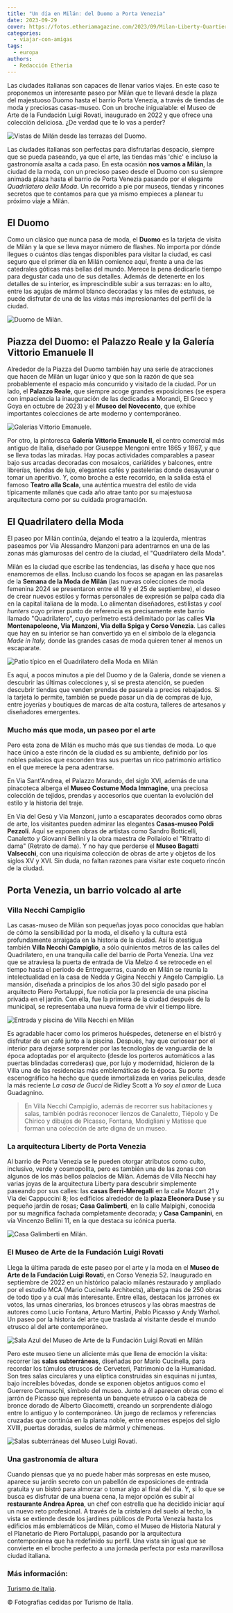 ```yaml
---
title: "Un día en Milán: del Duomo a Porta Venezia"
date: 2023-09-29
cover: https://fotos.etheriamagazine.com/2023/09/Milan-Liberty-Quartier-Casa-Galimbert.jpg
categories: 
  - viajar-con-amigas
tags: 
  - europa
authors: 
  - Redacción Etheria
---
```


Las ciudades italianas son capaces de llenar varios viajes. En este caso te proponemos 
un interesante paseo por Milán que te llevará desde la plaza del majestuoso Duomo hasta 
el barrio Porta Venezia, a través de tiendas de moda y preciosas casas-museo. Con un 
broche inigualable: el Museo de Arte de la Fundación Luigi Rovati, inaugurado en 2022 y 
que ofrece una colección deliciosa. ¿De verdad que te lo vas a perder? 

![Vistas de Milán desde las terrazas del Duomo.](https://fotos.etheriamagazine.com/2023/09/Milan-Duomo-vistas-terraza.jpg "Vistas de Milán desde las terrazas del Duomo. © Marcello Pirovano")

Las ciudades italianas son perfectas para disfrutarlas despacio, siempre que se pueda 
paseando, ya que el arte, las tiendas más 'chic' e incluso la gastronomía asalta a cada 
paso. En esta ocasión **nos vamos a Milán**, la ciudad de la moda, con un precioso paseo 
desde el Duomo con su siempre animada plaza hasta el barrio de Porta Venezia pasando por 
el elegante _Quadrilatero della Moda_. Un recorrido a pie por museos, tiendas y rincones 
secretos que te contamos para que ya mismo empieces a planear tu próximo viaje a Milán. 

## El Duomo

Como un clásico que nunca pasa de moda, el **Duomo** es la tarjeta de visita de Milán y 
la que se lleva mayor número de flashes. No importa por dónde llegues o cuántos días 
tengas disponibles para visitar la ciudad, es casi seguro que el primer día en Milán 
comience aquí, frente a una de las catedrales góticas más bellas del mundo. Merece la 
pena dedicarle tiempo para degustar cada uno de sus detalles. Además de detenerte en los 
detalles de su interior, es imprescindible subir a sus terrazas: en lo alto, entre las 
agujas de mármol blanco decoradas y las miles de estatuas, se puede disfrutar de una de 
las vistas más impresionantes del perfil de la ciudad. 

![Duomo de Milán.](https://fotos.etheriamagazine.com/2023/09/Milan-duomo.jpg "Duomo de Milán. © Enrico Freschi.")

## Piazza del Duomo: el Palazzo Reale y la Galería Vittorio Emanuele II

Alrededor de la Piazza del Duomo también hay una serie de atracciones que hacen de Milán 
un lugar único y que son la razón de que sea probablemente el espacio más concurrido y 
visitado de la ciudad. Por un lado, el **Palazzo Reale**, que siempre acoge grandes 
exposiciones (se espera con impaciencia la inauguración de las dedicadas a Morandi, El 
Greco y Goya en octubre de 2023) y el **Museo del Novecento**, que exhibe importantes 
colecciones de arte moderno y contemporáneo. 

![Galerías Vittorio Emanuele.](https://fotos.etheriamagazine.com/2023/09/Milan-Galleria-Vittorio-Emanuele.jpg "Galerías Vittorio Emanuele. © Paolo Marchesi/dearmilano.it")

Por otro, la pintoresca **Galería Vittorio Emanuele II,** el centro comercial más 
antiguo de Italia, diseñado por Giuseppe Mengoni entre 1865 y 1867, y que se lleva todas 
las miradas. Hay pocas actividades comparables a pasear bajo sus arcadas decoradas con 
mosaicos, cariátides y balcones, entre librerías, tiendas de lujo, elegantes cafés y 
pastelerías donde desayunar o tomar un aperitivo. Y, como broche a este recorrido, en la 
salida está el famoso **Teatro alla Scala**, una auténtica muestra del estilo de vida 
típicamente milanés que cada año atrae tanto por su majestuosa arquitectura como por su 
cuidada programación. 

## El Quadrilatero della Moda

El paseo por Milán continúa, dejando el teatro a la izquierda, mientras paseamos por Via 
Alessandro Manzoni para adentrarnos en una de las zonas más glamurosas del centro de la 
ciudad, el "Quadrilatero della Moda". 

Milán es la ciudad que escribe las tendencias, las diseña y hace que nos enamoremos de 
ellas. Incluso cuando los focos se apagan en las pasarelas de la **Semana de la Moda de 
Milán** (las nuevas colecciones de moda femenina 2024 se presentaron entre el 19 y el 25 
de septiembre), el deseo de crear nuevos estilos y formas personales de expresión se 
palpa cada día en la capital italiana de la moda. Lo alimentan diseñadores, estilistas y 
_cool hunters_ cuyo primer punto de referencia es precisamente este barrio llamado 
"Quadrilatero", cuyo perímetro está delimitado por las calles **Via Montenapoleone, Via 
Manzoni, Via della Spiga y Corso Venezia**. Las calles que hay en su interior se han 
convertido ya en el símbolo de la elegancia _Made in Italy,_ donde las grandes casas de 
moda quieren tener al menos un escaparate. 

![Patio típico en el Quadrilatero della Moda en Milán](https://fotos.etheriamagazine.com/2023/09/milan-Patio-Quadrilatero-della-Moda.jpg "Patio típico en el Quadrilatero della Moda. © @20regionsin2years.")

Es aquí, a pocos minutos a pie del Duomo y de la Galería, donde se vienen a descubrir 
las últimas colecciones y, si se presta atención, se pueden descubrir tiendas que venden 
prendas de pasarela a precios rebajados. Si la tarjeta lo permite, también se puede 
pasar un día de compras de lujo, entre joyerías y boutiques de marcas de alta costura, 
talleres de artesanos y diseñadores emergentes. 

### Mucho más que moda, un paseo por el arte

Pero esta zona de Milán es mucho más que sus tiendas de moda. Lo que hace único a este 
rincón de la ciudad es su ambiente, definido por los nobles palacios que esconden tras 
sus puertas un rico patrimonio artístico en el que merece la pena adentrarse. 

En Via Sant'Andrea, el Palazzo Morando, del siglo XVI, además de una pinacoteca alberga 
el **Museo Costume Moda Immagine**, una preciosa colección de tejidos, prendas y 
accesorios que cuentan la evolución del estilo y la historia del traje. 

En Via del Gesù y Via Manzoni, junto a escaparates decorados como obras de arte, los 
visitantes pueden admirar las elegantes **Casas-museo Poldi Pezzoli**. Aquí se exponen 
obras de artistas como Sandro Botticelli, Canaletto y Giovanni Bellini y la obra maestra 
de Pollaiolo el "Ritratto di dama" (Retrato de dama). Y no hay que perderse el **Museo 
Bagatti Valsecchi**, con una riquísima colección de obras de arte y objetos de los 
siglos XV y XVI. Sin duda, no faltan razones para visitar este coqueto rincón de la 
ciudad. 

## Porta Venezia, un barrio volcado al arte

### Villa Necchi Campiglio

Las casas-museo de Milán son pequeñas joyas poco conocidas que hablan de cómo la 
sensibilidad por la moda, el diseño y la cultura está profundamente arraigada en la 
historia de la ciudad. Así lo atestigua también **Villa Necchi Campiglio**, a sólo 
quinientos metros de las calles del Quadrilatero, en una tranquila calle del barrio de 
Porta Venezia. Una vez que se atraviesa la puerta de entrada de Via Melzo 4 se retrocede 
en el tiempo hasta el periodo de Entreguerras, cuando en Milán se reunía la 
intelectualidad en la casa de Nedda y Gigina Necchi y Angelo Campiglio. La mansión, 
diseñada a principios de los años 30 del siglo pasado por el arquitecto Piero 
Portaluppi, fue noticia por la presencia de una piscina privada en el jardín. Con ella, 
fue la primera de la ciudad después de la municipal, se representaba una nueva forma de 
vivir el tiempo libre. 

![Entrada y piscina de Villa Necchi en Milán](https://fotos.etheriamagazine.com/2023/09/Milan-Villa-Necchi-exterior.jpg "Entrada y piscina de Villa Necchi Campiglio. © Lorenzo Pesce/FAI.")

Es agradable hacer como los primeros huéspedes, detenerse en el bistró y disfrutar de un 
café junto a la piscina. Después, hay que curiosear por el interior para dejarse 
sorprender por las tecnologías de vanguardia de la época adoptadas por el arquitecto 
(desde los porteros automáticos a las puertas blindadas correderas) que, por lujo y 
modernidad, hicieron de la Villa una de las residencias más emblemáticas de la época. Su 
porte escenográfico ha hecho que quede inmortalizada en varias películas, desde la más 
reciente _La casa de Gucci_ de Ridley Scott a _Yo soy el amor_ de Luca Guadagnino. 

> En Villa Necchi Campiglio, además de recorrer sus habitaciones y salas, también podrás 
> reconocer lienzos de Canaletto, Tiépolo y De Chirico y dibujos de Picasso, Fontana, 
> Modigliani y Matisse que forman una colección de arte digna de un museo. 

### La arquitectura Liberty de Porta Venezia

Al barrio de Porta Venezia se le pueden otorgar atributos como culto, inclusivo, verde y 
cosmopolita, pero es también una de las zonas con algunos de los más bellos palacios de 
Milán. Además de Villa Necchi hay varias joyas de la arquitectura Liberty para descubrir 
simplemente paseando por sus calles: las **casas Berri-Meregalli** en la calle Mozart 21 
y Via dei Cappuccini 8; los edificios alrededor de la **plaza Eleonora Duse** y su 
pequeño jardín de rosas; **Casa Galimberti**, en la calle Malpighi, conocida por su 
magnífica fachada completamente decorada; y **Casa Campanini**, en vía Vincenzo Bellini 
11, en la que destaca su icónica puerta. 

![Casa Galimberti en Milán.](https://fotos.etheriamagazine.com/2023/09/Milan-Liberty-Quartier-Casa-Galimbert.jpg "Casa Galimberti es una de las muestras de la arquitectura Liberty en Milán. © YesMilano.")

### El Museo de Arte de la Fundación Luigi Rovati

Llega la última parada de este paseo por el arte y la moda en el **Museo de Arte de la 
Fundación Luigi Rovati**, en Corso Venezia 52. Inaugurado en septiembre de 2022 en un 
histórico palacio milanés restaurado y ampliado por el estudio MCA (Mario Cucinella 
Architects), alberga más de 250 obras de todo tipo y a cual más interesante. Entre 
ellas, destacan los jarrones ex votos, las urnas cinerarias, los bronces etruscos y las 
obras maestras de autores como Lucio Fontana, Arturo Martini, Pablo Picasso y Andy 
Warhol. Un paseo por la historia del arte que traslada al visitante desde el mundo 
etrusco al del arte contemporáneo. 

![Sala Azul del Museo de Arte de la Fundación Luigi Rovati en Milán](https://fotos.etheriamagazine.com/2023/09/milan-Museo-Fondazione-Luigi-Rovati-sala-azul.jpg "Sala Azul del Museo de Arte de la Fundación Luigi Rovati. © Giovanni de Sandre per Fondazione Luigi Rovati.")

Pero este museo tiene un aliciente más que llena de emoción la visita: recorrer las 
**salas subterráneas**, diseñadas por Mario Cucinella, para recordar los túmulos 
etruscos de Cerveteri, Patrimonio de la Humanidad. Son tres salas circulares y una 
elíptica construidas sin esquinas ni juntas, bajo increíbles bóvedas, donde se exponen 
objetos antiguos como el Guerrero Cernuschi, símbolo del museo. Junto a él aparecen 
obras como el jarrón de Picasso que representa un banquete etrusco o la cabeza de bronce 
dorado de Alberto Giacometti, creando un sorprendente diálogo entre lo antiguo y lo 
contemporáneo. Un juego de reclamos y referencias cruzadas que continúa en la planta 
noble, entre enormes espejos del siglo XVIII, puertas doradas, suelos de mármol y 
chimeneas. 

![Salas subterráneas del Museo Luigi Rovati.](https://fotos.etheriamagazine.com/2023/09/Milan-Museo-Arte-Fondazione-Luigi-Rovati.jpg "Salas subterráneas del Museo de la Fundación Luigi Rovati. © Giovanni de Sandre per Fondazione Luigi Rovati.")

### Una gastronomía de altura

Cuando piensas que ya no puede haber más sorpresas en este museo, aparece su jardín 
secreto con un pabellón de exposiciones de entrada gratuita y un bistró para almorzar o 
tomar algo al final del día. Y, si lo que se busca es disfrutar de una buena cena, la 
mejor opción es subir al **restaurante Andrea Aprea**, un chef con estrella que ha 
decidido iniciar aquí un nuevo reto profesional. A través de la cristalera del suelo al 
techo, la vista se extiende desde los jardines públicos de Porta Venezia hasta los 
edificios más emblemáticos de Milán, como el Museo de Historia Natural y el Planetario 
de Piero Portaluppi, pasando por la arquitectura contemporánea que ha redefinido su 
perfil. Una vista sin igual que se convierte en el broche perfecto a una jornada 
perfecta por esta maravillosa ciudad italiana. 

### Más información:

[Turismo de 
Italia](https://www.italia.it/es?utm_source=Etheria%20Magazine%20-%20Vague%20II&utm_medium=Branded%20content%20Digital&utm_campaign=Città%20d’arte&utm_content=es23&utm_term=lo). 

© Fotografías cedidas por Turismo de Italia.

